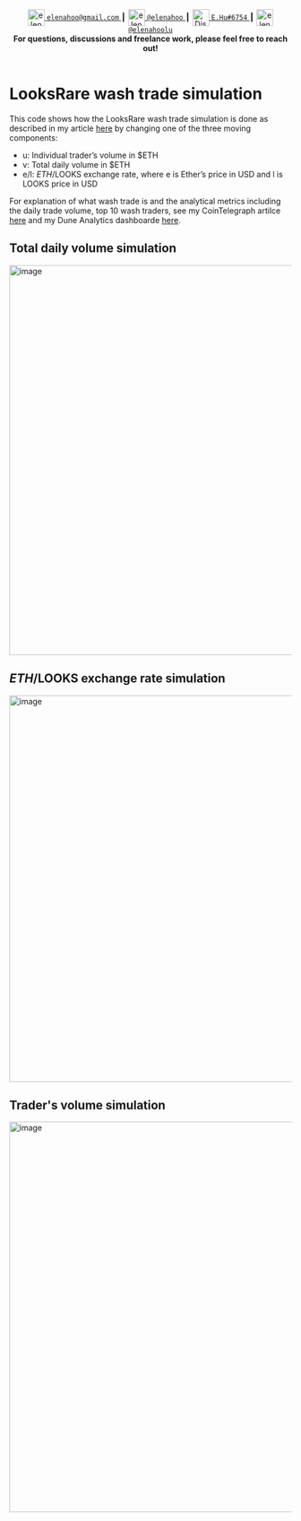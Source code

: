 <div align="center">
<a href="https://mail.google.com/mail/u/?authuser=elenahoo@gmail.com">
  <img align="center" alt="elenahoo | Gmail" width="30px" src="https://edent.github.io/SuperTinyIcons/images/svg/gmail.svg" />
	<code>elenahoo@gmail.com</code>
</a>
	<span> ┃ </span>
	
<a href="https://t.me/elenahoo">
  <img align="center" alt="elenahoo | Telegram" width="30px" src="https://edent.github.io/SuperTinyIcons/images/svg/telegram.svg" />
	<code>@elenahoo</code>
</a>
	<span>┃</span>
  <a href="https://discordapp.com/channels/@me/E.Hu#6754/" style="margin-top: 12px;">
  <img  align="center" alt="Discord" width="30px" src="https://raw.githubusercontent.com/peterthehan/peterthehan/master/assets/discord.svg" />
	  <code>E.Hu#6754</code>
</a>
	<span>┃</span>
  <a href="https://twitter.com/messages/compose?text=DM%20text&recipient_id=794664237721329664" style="margin-top: 12px;">
  <img  align="center" alt="elenahoo | Twitter" width="30px" src="https://raw.githubusercontent.com/peterthehan/peterthehan/master/assets/twitter.svg" />
	  <code>@elenahoolu</code>
</a>
<br />

</div>
	
<div align="center">
  <strong>For questions, discussions and freelance work, please feel free to reach out! </strong>
</div>
<br />

# LooksRare wash trade simulation

This code shows how the LooksRare wash trade simulation is done as described in my article [here](https://elenahoo.medium.com/looksrare-washing-trading-reward-simulation-fea6272bf89a) by changing one of the three moving components:
- u: Individual trader’s volume in $ETH
- v: Total daily volume in $ETH
- e/l: $ETH/$LOOKS exchange rate, where e is Ether’s price in USD and l is LOOKS price in USD

For explanation of what wash trade is and the analytical metrics including the daily trade volume, top 10 wash traders, see my CoinTelegraph artilce [here](https://cointelegraph.com/news/clever-nft-traders-exploit-crypto-s-unregulated-landscape-by-wash-trading-on-looksrare) and my Dune Analytics dashboarde [here](https://dune.xyz/elenahoo/LooksRare-Wash-Trading).

## Total daily volume simulation
<img width="696" alt="image" src="https://user-images.githubusercontent.com/36990254/152775452-3953adff-77bf-4bf6-b9f9-342b9436eaf6.png">


## $ETH/$LOOKS exchange rate simulation
<img width="690" alt="image" src="https://user-images.githubusercontent.com/36990254/152775640-e322d2af-616c-49a5-97aa-d1ef589bb00e.png">

## Trader's volume simulation
<img width="697" alt="image" src="https://user-images.githubusercontent.com/36990254/152775693-84c3480d-ee21-4236-96f1-53ed6d3e1b8d.png">
